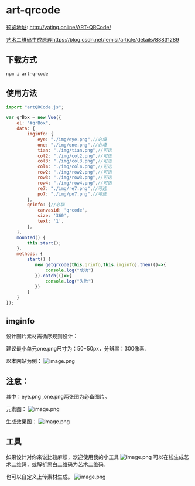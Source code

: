 ﻿# art-qrcode
[预览地址](http://yating.online/demo/qr/): http://yating.online/ART-QRCode/

[艺术二维码生成原理](https://blog.csdn.net/lemisi/article/details/88831289)https://blog.csdn.net/lemisi/article/details/88831289

## 下载方式
```
npm i art-qrcode
```

## 使用方法
```js
import "artQRCode.js";

var qrBox = new Vue({
    el: "#qrBox",
    data: { 
        imginfo: {
            eye: "./img/eye.png",//必填
            one: "./img/one.png",//必填
            tian: "./img/tian.png",//可选
            col2: "./img/col2.png",//可选
            col3: "./img/col3.png",//可选
            col4: "./img/col4.png",//可选
            row2: "./img/row2.png",//可选
            row3: "./img/row3.png",//可选
            row4: "./img/row4.png",//可选
            re7: "./img/re7.png",//可选
            po7: "./img/po7.png",//可选
        },
        qrinfo: {//必填
            canvasid: 'qrcode',
            size: '360',
            text: '1',
        },
    },
    mounted() {
        this.start();
    },
    methods: {
        start() {
           new getqrcode(this.qrinfo,this.imginfo).then(()=>{
               console.log("成功")
           }).catch(()=>{
               console.log("失败")
           })
        }
    }
});

```
## imginfo
设计图片素材需循序规则设计：

建议最小单元one.png尺寸为：50*50px，分辨率：300像素.

以本网站为例：
![image.png](./readme/rules.png)

## 注意：
其中：eye.png ,one.png两张图为必备图片。

元素图：
![image.png](./readme/rules1.png)

生成效果图：
![image.png](./readme/rules2.png)

## 工具
如果设计对你来说比较麻烦，欢迎使用我的小工具
![image.png](./readme/toolcode.png)
可以在线生成艺术二维码，或解析黑白二维码为艺术二维码。

也可以自定义上传素材生成。
![image.png](./readme/tool.gif)


